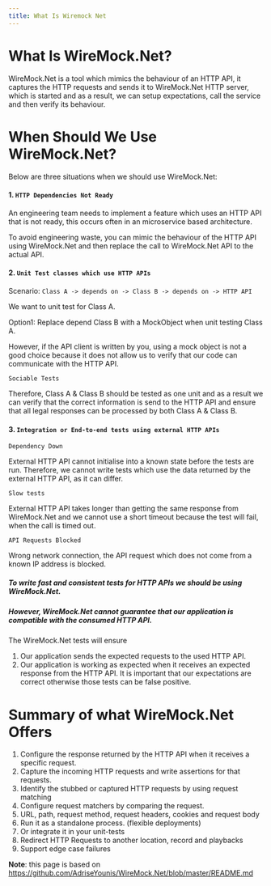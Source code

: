 ```yaml
---
title: What Is Wiremock Net
---
```


# What Is WireMock.Net?
WireMock.Net is a tool which mimics the behaviour of an HTTP API, it captures the HTTP requests and sends it to WireMock.Net HTTP server, which is started and as a result, we can setup expectations, call the service and then verify its behaviour.

# When Should We Use WireMock.Net?
Below are three situations when we should use WireMock.Net:

#### 1.	`HTTP Dependencies Not Ready`

An engineering team needs to implement a feature which uses an HTTP API that is not ready, this occurs often in an microservice based architecture.

To avoid engineering waste, you can mimic the behaviour of the HTTP API using WireMock.Net and then replace the call to WireMock.Net API to the actual API. 

#### 2.	`Unit Test classes which use HTTP APIs`

Scenario: `Class A -> depends on -> Class B -> depends on -> HTTP API`

We want to unit test for Class A.

Option1: Replace depend Class B with a MockObject when unit testing Class A.

However, if the API client is written by you, using a mock object is not a good choice because it does not allow us to verify that our code can communicate with the HTTP API. 

`Sociable Tests`

Therefore, Class A & Class B should be tested as one unit and as a result we can verify that the correct information is send to the HTTP API and ensure that all legal responses can be processed by both Class A & Class B.

#### 3.	`Integration or End-to-end tests using external HTTP APIs`

`Dependency Down`

External HTTP API cannot initialise into a known state before the tests are run. Therefore, we cannot write tests which use the data returned by the external HTTP API, as it can differ.

`Slow tests` 

External HTTP API takes longer than getting the same response from WireMock.Net and we cannot use a short timeout because the test will fail, when the call is timed out.

`API Requests Blocked`

Wrong network connection, the API request which does not come from a known IP address is blocked.

##### To write fast and consistent tests for HTTP APIs we should be using WireMock.Net.

##### However, WireMock.Net cannot guarantee that our application is compatible with the consumed HTTP API. 

The WireMock.Net tests will ensure 
1.	Our application sends the expected requests to the used HTTP API.
2.	Our application is working as expected when it receives an expected response from the HTTP API.
It is important that our expectations are correct otherwise those tests can be false positive.  

# Summary of what WireMock.Net Offers
1. Configure the response returned by the HTTP API when it receives a specific request.
2. Capture the incoming HTTP requests and write assertions for that requests.
3. Identify the stubbed or captured HTTP requests by using request matching
4. Configure request matchers by comparing the request.
5. URL, path, request method, request headers, cookies and request body
6. Run it as a standalone process. (flexible deployments)
7. Or integrate it in your unit-tests
8. Redirect HTTP Requests to another location, record and playbacks
9. Support edge case failures

**Note**: this page is based on https://github.com/AdriseYounis/WireMock.Net/blob/master/README.md